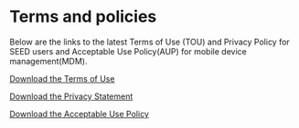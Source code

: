# Terms and policies
Below are the links to the latest Terms of Use (TOU) and Privacy Policy for SEED users and Acceptable Use Policy(AUP) for mobile device management(MDM).

[Download the Terms of Use](additional-resources/terms-of-use.pdf ':target=_blank')

[Download the Privacy Statement](additional-resources/privacy-statement.pdf ':target=_blank')

[Download the Acceptable Use Policy](additional-resources/mdm-aup-v4.0.pdf ':target=_blank')

